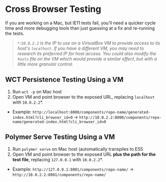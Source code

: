 # Cross Browser Testing

If you are working on a Mac, but IE11 tests fail, you'll need a quicker cycle time and more debugging tools than just guessing at a fix and re-running the tests.

> _`*`:`10.0.2.2` is the IP to use on a VirtualBox VM to provide access to its host's `localhost`. If you have a different VM, you may need to research its preferred IP for host access. You could also modify the `hosts` file on the VM which would provide a similar effect, but with a little more granular control._

## WCT Persistence Testing Using a VM

1. Run `wct -p` on Mac host
1. Open VM and point browser to the exposed URL, replacing `localhost` with `10.0.2.2`*.
  - Example: `http://localhost:8000/components/repo-name/generated-index.html?cli_browser_id=0` -> `http://10.0.2.2:8000/components/repo-name/generated-index.html?cli_browser_id=0`

## Polymer Serve Testing Using a VM

1. Run `polymer serve` on Mac host (automatically transpiles to ES5
1. Open VM and point browser to the exposed URL **plus the path for the test file**, replacing `127.0.0.1` with `10.0.2.2`*.
  - Example: `http://127.0.0.1:8001/components/repo-name/` -> `http://10.0.2.2:8001/components/repo-name/`

